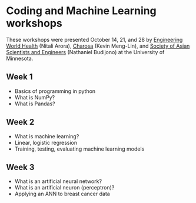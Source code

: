 # Coding and Machine Learning workshops

These workshops were presented October 14, 21, and 28 by [Engineering World Health](https://www.facebook.com/UMNEWH) (Nitali Arora), [Charosa](https://z.umn.edu/charosa) (Kevin Meng-Lin), and [Society of Asian Scientists and Engineers](https://saseumn.org) (Nathaniel Budijono) at the University of Minnesota.

## Week 1

- Basics of programming in python
- What is NumPy?
- What is Pandas?

## Week 2

- What is machine learning?
- Linear, logistic regression
- Training, testing, evaluating machine learning models

## Week 3

- What is an artificial neural network?
- What is an artificial neuron (perceptron)?
- Applying an ANN to breast cancer data